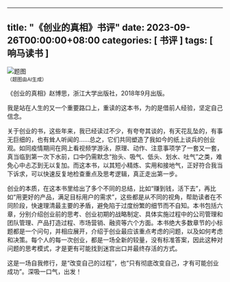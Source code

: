 
---
title: "《创业的真相》书评"
date: 2023-09-26T00:00:00+08:00
categories: [ 书评 ]
tags: [ 响马读书 ]
---

<div class="p-3 text-center">
  <img class="img-fluid" src="/images/2023/0926/01.png" alt="题图" style="max-width:640px">
  <div><small>（题图由AI生成）</small></div>
</div>

《创业的真相》赵博思，浙江大学出版社，2018年9月出版。

我是站在人生的又一个重要路口上，重读的这本书，为的是借前人经验，坚定自己信念。

关于创业的书，这些年来，我已经读过不少，有夸夸其谈的，有天花乱坠的，有事无巨细的，也有耸人听闻的……总之，它们共同塑造了我如今的纸上谈兵的创业观。如同疫情期间在网上看视频学游泳，原理、动作、注意事项学了一套又一套，真当临到第一次下水前，口中仍需默念“抬头、吸气、低头、划水、吐气”之类，难免心中忐忑到无以复加。而这本书，以其短小精炼、实用和接地气，正好符合我当下诉求，可以快速反复地检查重点及思考逻辑，真正走出第一步。

创业的本质，在这本书里给出了多个不同的总结，比如“赚到钱，活下去”，再比如“用更好的产品，满足目标用户的需求”，这些都是从不同的视角，帮助读者在不同阶段，快速理清最主要的矛盾，避免陷于过度纷繁的细节而不自知。本书包括六章，分别介绍创业前的思考、创业初期的战略制定、具体实施过程中的公司管理和团队管理、产品打造过程、市场营销、融资等六个方面。本书绝大多数章节的小标题都是一个问句，并相应展开，介绍于创业最应该重点考虑的问题，以及如何考虑和决策。每个人的每一次创业，都是一场全新的较量，没有标准答案，因此这种对问题的思考模式，才是更有可能找到迷宫出口并最终存活的方式。

这是一场自我修行，是“改变自己的过程”，也“只有彻底改变自己，才有可能创业成功”。深吸一口气，出发！
